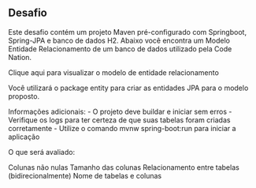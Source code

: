 ## Desafio

Este desafio contém um projeto Maven pré-configurado com Springboot, Spring-JPA e banco de dados H2. Abaixo você encontra um Modelo Entidade Relacionamento de um banco de dados utilizado pela Code Nation.

Clique aqui para visualizar o modelo de entidade relacionamento

Você utilizará o package entity para criar as entidades JPA para o modelo proposto.

Informações adicionais: - O projeto deve buildar e iniciar sem erros - Verifique os logs para ter certeza de que suas tabelas foram criadas corretamente - Utilize o comando mvnw spring-boot:run para iniciar a aplicação

O que será avaliado:

Colunas não nulas
Tamanho das colunas
Relacionamento entre tabelas (bidirecionalmente)
Nome de tabelas e colunas
